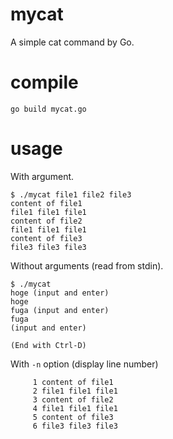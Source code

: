 # mycat
A simple cat command by Go.

# compile

```
go build mycat.go
```

# usage
With argument.

```
$ ./mycat file1 file2 file3
content of file1
file1 file1 file1
content of file2
file1 file1 file1
content of file3
file3 file3 file3
```

Without arguments (read from stdin).

```
$ ./mycat
hoge (input and enter)
hoge
fuga (input and enter)
fuga
(input and enter)

(End with Ctrl-D)
```

With `-n` option (display line number)

```
     1 content of file1
     2 file1 file1 file1
     3 content of file2
     4 file1 file1 file1
     5 content of file3
     6 file3 file3 file3
```
